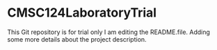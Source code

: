 # CMSC124LaboratoryTrial
This Git repository is for trial only
I am editing the README.file. Adding some more details about the project description.
